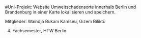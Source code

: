 #Uni-Projekt: Website
Umweltschadensorte innerhalb Berlin und Brandenburg in einer Karte lokalisieren und speichern.

Mitglieder:
Waindja Bukam Kamseu, 
Gizem Biliktü

4. Fachsemester, HTW Berlin
